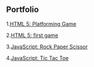 ## Portfolio

1.[HTML 5: Platforming Game](platformer/platformer.html)

2.[HTML 5: first game](FirstHTML5game/firstHTML5Game.html)

3.[JavaScript: Rock Paper Scissor](RockPaperScissor/rockpaperscissor.html)

4.[JavaScript: Tic Tac Toe](TicTacToe/index.html)
